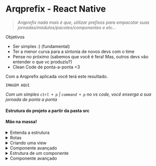 # Arqprefix - React Native

> _Arqprefix nada mais é que, utilizar prefixos para empacotar suas jornadas/módulos/pacotes/componentes e etc..._

Objetivos

- Ser simples :) (fundamental)
- Ter a menor curva para a sintonia de novos devs com o time
- Pense no próximo (sabemos que você é fera! Mas, outros devs vão entender o que vc produziu?)
- Clean Code de ponta-a-ponta <3

Com a Arqprefix aplicada você terá este resultado.

```
IMAGEM AQUI
```

_Com um simples <code>ctrl + p</code> | <code>command + p</code> no vs code, você enxerga a sua jornada de ponta a ponta_

#### Estrutura do projeto a partir da pasta src

#### Mão na massa!

<details>
  <summary>Entenda a estrutura</summary>
  <br />

  > Regra - diretórios/pastas sempre em minúsculo, e componentes/arquivos com inicial maiúscula

![](/images/project.png)

</details>

<details>
  <summary>Rotas</summary>
  
```javascript
import { createAppContainer } from 'react-navigation'
import { createStackNavigator } from 'react-navigation-stack'

// Routes
import DrawerHome from '~/router/navigators-drawer/DrawerHome'
import Stack from '~/router/navigators-stack/Stack'
import TabsHome from '~/router/navigators-tab/TabsHome'

const createRootNavigator = (userLogged = false) =>
  createAppContainer(
    createStackNavigator(
      {
        DrawerHome,
        Stack,
        TabsHome
      },
      {
        initialRouteName: userLogged ? 'TabsHome' : 'DrawerHome',
        defaultNavigationOptions: {
          gesturesEnabled: true
        },
        headerMode: 'none'
      }
    )
  )

export default createRootNavigator

````
</details>

<details>
<summary>Criando uma view</summary>

> Regra - diretórios/pastas sempre em minúsculo, e componentes/arquivos com inicial maiúscula

Botão direito na pasta pages <code>new file</code> e digite profile/Profile.js

- profile (é o diretório)
- Profile.js (é o componente)


```javascript
import React from 'react'

// Components
import Icon from '~/components/generic-components/icon/Icon'
import Medipreco from '~/components/generic-components/medipreco/Medipreco'
import Colors from '~/styles'

const TabIcon = ({ tintColor }) => (
  <Icon antDesign name="home" size={20} color={tintColor} />
)

Home.navigationOptions = {
  tabBarIcon: TabIcon,
  title: 'Início'
}

export default function Home() {
  return (
    <Medipreco
      title="Olá, João!"
      subtitle="Guará 1, QI 1 Bloco T, apto 103"
      showHeader
      showHeaderDefault
      enableContainer
      ligthContent
      backgroundStatusBar={Colors.WHITE}
      backgroundColor={Colors.WHITE}
      scrollEnabled={false}>

      {/* JSX aqui */}

    </Medipreco>
  )
}

```

</details>

<details>
<summary>Componente avançado</summary>

##### Faça duas perguntas a si mesmo, se a resposta de ambas for sim. Crie!
1. Meu código repetiu mais de 2 vezes?
2. Este trecho de código pode ser reutilizado no projeto?
</details>

<details>
<summary>Estrutura de um componente</summary>
<br />

> _Importante! Inclua um comentário no início do seu componente explicando sua finalidade. E, no final do arquivo deixe um exemplo de uso_

```javascript
import React from 'react'
import { View, Text } from 'react-native'

/**
* Comentário sobre a finalidade do componente aqui
*/
export default function Button({ title, bgColor }) {
return (
  <View>
    <Text style={bgColor}>{title}</Text>
  </View>
)
}

/**
Exemplo de uso:
import Button from '~/components/generic-components/Button'
<Button
title="Cadastrar"
bgColor="Styles.bgSuccess"
/>
*/
````

</details>

<details>
  <summary>Componente avançado</summary>
  <br/>

> _Importante! Inclua um comentário no início do seu componente explicando sua finalidade. E, no final do arquivo deixe um exemplo de uso_

</details>
